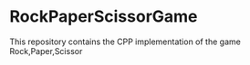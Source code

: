 # RockPaperScissorGame
This repository contains the CPP implementation of the game Rock,Paper,Scissor
